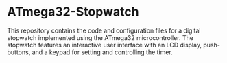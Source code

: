 # ATmega32-Stopwatch
This repository contains the code and configuration files for a digital stopwatch implemented using the ATmega32 microcontroller. The stopwatch features an interactive user interface with an LCD display, push-buttons, and a keypad for setting and controlling the timer.
